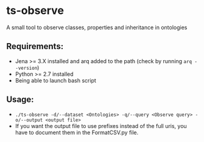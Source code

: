 # ts-observe

A small tool to observe classes, properties and inheritance in ontologies

## Requirements:

* Jena >= 3.X installed and arq added to the path (check by running `arq --version`)
* Python >= 2.7 installed
* Being able to launch bash script

## Usage:

* `./ts-observe -d/--dataset <Ontologies> -q/--query <Observe query> -o/--output <output file>`
* If you want the output file to use prefixes instead of the full uris, you have to document them in the FormatCSV.py file.
